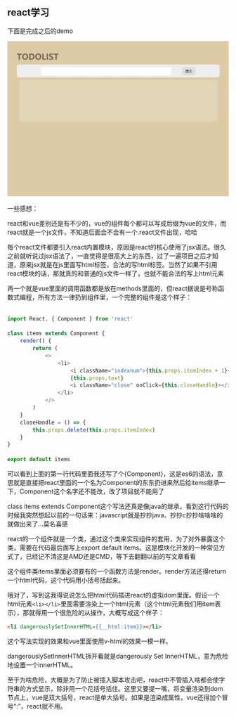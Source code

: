 ## react学习

下面是完成之后的demo

![react-todolist-demo](https://github.com/KamyoChae/react-todolist/blob/master/todolist_demo.gif)


一些感想：

react和vue差别还是有不少的，vue的组件每个都可以写成后缀为vue的文件，而react就是一个js文件，不知道后面会不会有一个.react文件出现，哈哈

每个react文件都要引入react内置模块，原因是react的核心使用了jsx语法。很久之前就听说过jsx语法了，一直觉得是很高大上的东西，过了一遍项目之后才知道，原来jsx就是在js里面写html标签，合法的写html标签。当然了如果不引用react模块的话，那就真的和普通的js文件一样了，也就不能合法的写上html元素

再一个就是vue里面的调用函数都是放在methods里面的，但react据说是号称函数式编程，所有方法一律扔到组件里，一个完整的组件是这个样子：
```javascript

import React, { Component } from 'react'

class items extends Component { 
    render() {
        return (
            <>
                <li>
                    <i className="indexnum">{this.props.itemIndex + 1}</i>
                    {this.props.text}
                    <i className="close" onClick={this.closeHandle}></i>
                </li>
            </>
        )
    }
    closeHandle = () => {
        this.props.delete(this.props.itemIndex)
    }
}

export default items 
```

可以看到上面的第一行代码里面我还写了个{Component}，这是es6的语法，意思就是直接把react里面的一个名为Component的东东扔进来然后给items继承一下，Component这个名字还不能改，改了项目就不能用了

class items extends Component这个写法还真是像java的继承，看到这行代码的时候我突然想起以前的一句话来：javascript就是抄抄java、抄抄c抄抄啥啥啥的就做出来了...莫名喜感

react的一个组件就是一个类，通过这个类来实现组件的套用，为了对外暴露这个类，需要在代码最后面写上export default items。这是模块化开发的一种常见方式了，已经记不清这是AMD还是CMD，等下去翻翻以前的写文章看看

这个组件类items里面必须要有的一个函数方法是render。render方法还得return一个html代码，这个代码用小括号括起来。

哦对了，写到这我得说说怎么把html代码插进react的虚拟dom里面。假设一个html元素`<li></li>`里面需要渲染上一个html元素（这个html元素我们用item表示），那就得用一个很危险的从操作，大概写成这个样子：

```html
<li dangerouslySetInnerHTML={{__html:item}}></li>
```
这个写法实现的效果和vue里面使用v-html的效果一模一样。

dangerouslySetInnerHTML拆开看就是dangerously Set InnerHTML，意为危险地设置一个innerHTML。

至于为啥危险，大概是为了防止被插入脚本攻击吧，react中不管插入啥都会使字符串的方式显示，除非用一个花括号括住。这里又要提一嘴，将变量渲染到dom节点上，vue是双大括号，react是单大括号。如果是渲染成属性，vue还得加个冒号“:”，react就不用。



